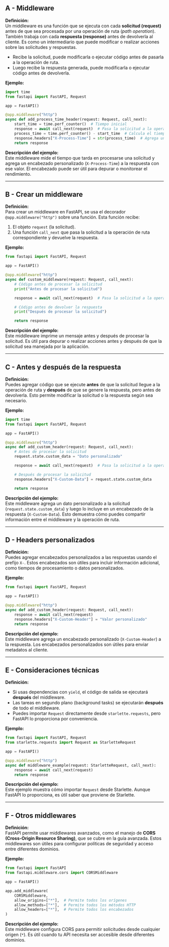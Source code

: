 ## A - Middleware

**Definición:**  
Un middleware es una función que se ejecuta con cada **solicitud (request)** antes de que sea procesada por una operación de ruta (_path operation_). También trabaja con cada **respuesta (response)** antes de devolverla al cliente. Es como un intermediario que puede modificar o realizar acciones sobre las solicitudes y respuestas.

- Recibe la solicitud, puede modificarla o ejecutar código antes de pasarla a la operación de ruta.
- Luego recibe la respuesta generada, puede modificarla o ejecutar código antes de devolverla.

**Ejemplo:**

```python
import time
from fastapi import FastAPI, Request

app = FastAPI()

@app.middleware("http")
async def add_process_time_header(request: Request, call_next):
    start_time = time.perf_counter()  # Tiempo inicial
    response = await call_next(request)  # Pasa la solicitud a la operación de ruta
    process_time = time.perf_counter() - start_time  # Calcula el tiempo de procesamiento
    response.headers["X-Process-Time"] = str(process_time)  # Agrega un encabezado personalizado
    return response
```

**Descripción del ejemplo:**  
Este middleware mide el tiempo que tarda en procesarse una solicitud y agrega un encabezado personalizado (`X-Process-Time`) a la respuesta con ese valor. El encabezado puede ser útil para depurar o monitorear el rendimiento.

---

## B - Crear un middleware

**Definición:**  
Para crear un middleware en FastAPI, se usa el decorador `@app.middleware("http")` sobre una función. Esta función recibe:

1.  El objeto `request` (la solicitud).
2.  Una función `call_next` que pasa la solicitud a la operación de ruta correspondiente y devuelve la respuesta.

**Ejemplo:**

```python
from fastapi import FastAPI, Request

app = FastAPI()

@app.middleware("http")
async def custom_middleware(request: Request, call_next):
    # Código antes de procesar la solicitud
    print("Antes de procesar la solicitud")

    response = await call_next(request)  # Pasa la solicitud a la operación de ruta

    # Código antes de devolver la respuesta
    print("Después de procesar la solicitud")

    return response
```

**Descripción del ejemplo:**  
Este middleware imprime un mensaje antes y después de procesar la solicitud. Es útil para depurar o realizar acciones antes y después de que la solicitud sea manejada por la aplicación.

---

## C - Antes y después de la respuesta

**Definición:**  
Puedes agregar código que se ejecute **antes** de que la solicitud llegue a la operación de ruta y **después** de que se genere la respuesta, pero antes de devolverla. Esto permite modificar la solicitud o la respuesta según sea necesario.

**Ejemplo:**

```python
import time
from fastapi import FastAPI, Request

app = FastAPI()

@app.middleware("http")
async def add_custom_header(request: Request, call_next):
    # Antes de procesar la solicitud
    request.state.custom_data = "Dato personalizado"

    response = await call_next(request)  # Pasa la solicitud a la operación de ruta

    # Después de procesar la solicitud
    response.headers["X-Custom-Data"] = request.state.custom_data

    return response
```

**Descripción del ejemplo:**  
Este middleware agrega un dato personalizado a la solicitud (`request.state.custom_data`) y luego lo incluye en un encabezado de la respuesta (`X-Custom-Data`). Esto demuestra cómo puedes compartir información entre el middleware y la operación de ruta.

---

## D - Headers personalizados

**Definición:**  
Puedes agregar encabezados personalizados a las respuestas usando el prefijo `X-`. Estos encabezados son útiles para incluir información adicional, como tiempos de procesamiento o datos personalizados.

**Ejemplo:**

```python
from fastapi import FastAPI, Request

app = FastAPI()

@app.middleware("http")
async def add_custom_header(request: Request, call_next):
    response = await call_next(request)
    response.headers["X-Custom-Header"] = "Valor personalizado"
    return response
```

**Descripción del ejemplo:**  
Este middleware agrega un encabezado personalizado (`X-Custom-Header`) a la respuesta. Los encabezados personalizados son útiles para enviar metadatos al cliente.

---

## E - Consideraciones técnicas

**Definición:**

- Si usas dependencias con `yield`, el código de salida se ejecutará **después** del middleware.
- Las tareas en segundo plano (background tasks) se ejecutarán **después** de todo el middleware.
- Puedes importar `Request` directamente desde `starlette.requests`, pero FastAPI lo proporciona por conveniencia.

**Ejemplo:**

```python
from fastapi import FastAPI, Request
from starlette.requests import Request as StarletteRequest

app = FastAPI()

@app.middleware("http")
async def middleware_example(request: StarletteRequest, call_next):
    response = await call_next(request)
    return response
```

**Descripción del ejemplo:**  
Este ejemplo muestra cómo importar `Request` desde Starlette. Aunque FastAPI lo proporciona, es útil saber que proviene de Starlette.

---

## F - Otros middlewares

**Definición:**  
FastAPI permite usar middlewares avanzados, como el manejo de **CORS (Cross-Origin Resource Sharing)**, que se cubre en la guía avanzada. Estos middlewares son útiles para configurar políticas de seguridad y acceso entre diferentes dominios.

**Ejemplo:**

```python
from fastapi import FastAPI
from fastapi.middleware.cors import CORSMiddleware

app = FastAPI()

app.add_middleware(
    CORSMiddleware,
    allow_origins=["*"],  # Permite todos los orígenes
    allow_methods=["*"],  # Permite todos los métodos HTTP
    allow_headers=["*"],  # Permite todos los encabezados
)
```

**Descripción del ejemplo:**  
Este middleware configura CORS para permitir solicitudes desde cualquier origen (`*`). Es útil cuando tu API necesita ser accesible desde diferentes dominios.

